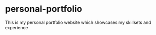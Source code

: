 # personal-portfolio
This is my personal portfolio website which showcases my skillsets and experience
